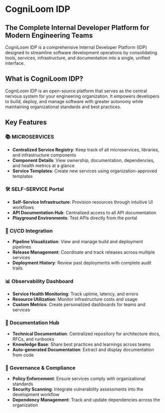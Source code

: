 # CogniLoom IDP

## The Complete Internal Developer Platform for Modern Engineering Teams

CogniLoom IDP is a comprehensive Internal Developer Platform (IDP) designed to streamline software development operations by consolidating tools, services, infrastructure, and documentation into a single, unified interface.

## What is CogniLoom IDP?

CogniLoom IDP is an open-source platform that serves as the central nervous system for your engineering organization. It empowers developers to build, deploy, and manage software with greater autonomy while maintaining organizational standards and best practices.

## Key Features

### 📚 MICROSERVICES

- **Centralized Service Registry**: Keep track of all microservices, libraries, and infrastructure components
- **Component Details**: View ownership, documentation, dependencies, and health metrics at a glance 
- **Service Templates**: Create new services using organization-approved templates

### 🛠️ SELF-SERVICE Portal

- **Self-Service Infrastructure**: Provision resources through intuitive UI workflows
- **API Documentation Hub**: Centralized access to all API documentation
- **Playground Environments**: Test APIs directly from the portal

### 🔄 CI/CD Integration

- **Pipeline Visualization**: View and manage build and deployment pipelines
- **Release Management**: Coordinate and track releases across multiple services
- **Deployment History**: Review past deployments with complete audit trails

### 📊 Observability Dashboard

- **Service Health Monitoring**: Track uptime, latency, and errors
- **Resource Utilization**: Monitor infrastructure costs and usage
- **Custom Metrics**: Create personalized dashboards for teams and services

### 📝 Documentation Hub

- **Technical Documentation**: Centralized repository for architecture docs, RFCs, and runbooks
- **Knowledge Base**: Share best practices and learnings across teams
- **Auto-generated Documentation**: Extract and display documentation from code

### 🔐 Governance & Compliance

- **Policy Enforcement**: Ensure services comply with organizational standards
- **Security Scanning**: Integrate vulnerability assessments into the development workflow
- **Dependency Management**: Track and update dependencies across the organization
